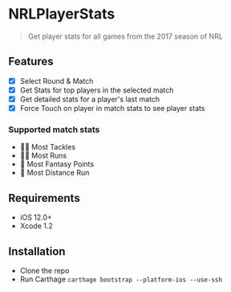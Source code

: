# NRLPlayerStats
> Get player stats for all games from the 2017 season of NRL

## Features

- [x] Select Round & Match
- [x] Get Stats for top players in the selected match
- [x] Get detailed stats for a player's last match
- [x] Force Touch on player in match stats to see player stats

### Supported match stats
- 🤸‍♂️ Most Tackles
- 🏃‍♂️ Most Runs
- 💯 Most Fantasy Points
- 📏 Most Distance Run

## Requirements

- iOS 12.0+
- Xcode 1.2

## Installation

- Clone the repo
- Run Carthage `carthage bootstrap --platform-ios --use-ssh`
